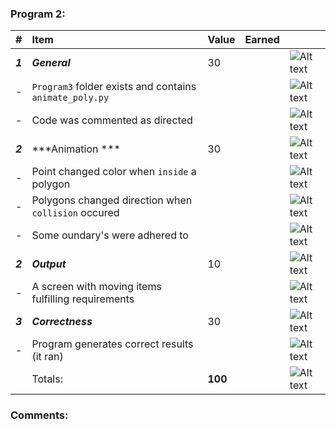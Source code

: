 ### Program 2:
| #       | Item                                                       | Value   | Earned   |                |
|:--------|:-----------------------------------------------------------|:--------|:---------|:---------------|
| ***1*** | ***General***                                              | 30      |          | ![Alt text][1] |
| -       | `Program3` folder exists and contains `animate_poly.py`    |         |          | ![Alt text][1] |
| -       | Code was commented as directed                             |         |          | ![Alt text][1] |
| ***2*** | ***Animation     ***                                       | 30      |          | ![Alt text][1] |
| -       | Point changed color when `inside` a polygon                |         |          | ![Alt text][1] |
| -       | Polygons changed direction when `collision` occured        |         |          | ![Alt text][1] |
| -       | Some oundary's were adhered to                             |         |          | ![Alt text][1] |
| ***2*** | ***Output***                                               | 10      |          | ![Alt text][1] |
| -       | A screen with moving items fulfilling requirements         |         |          | ![Alt text][1] |
| ***3*** | ***Correctness***                                          | 30      |          | ![Alt text][1] |
| -       | Program generates correct results (it ran)                 |         |          | ![Alt text][1] |
|         | Totals:                                                    | **100** |          | ![Alt text][1] |
### Comments:
```

```

[1]: http://f.cl.ly/items/3E231i211n2E042B1U3K/right.png  "Correct"
[2]: http://f.cl.ly/items/2X473C1Q1F2x3S1E4231/wrong.gif  "Incorrect"
[3]: http://f.cl.ly/items/1A0d2Q1J1N1u0C3g0C1s/null.gif  "Errors"

